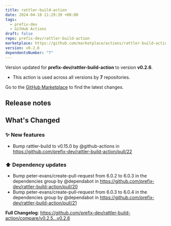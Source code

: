 ```yaml
---
title: rattler-build-action
date: 2024-04-18 11:29:39 +00:00
tags:
  - prefix-dev
  - GitHub Actions
draft: false
repo: prefix-dev/rattler-build-action
marketplace: https://github.com/marketplace/actions/rattler-build-action
version: v0.2.6
dependentsNumber: "7"
---
```



Version updated for **prefix-dev/rattler-build-action** to version **v0.2.6**.
- This action is used across all versions by **7** repositories.

Go to the [GitHub Marketplace](https://github.com/marketplace/actions/rattler-build-action) to find the latest changes.

## Release notes

<!-- Release notes generated using configuration in .github/release.yml at main -->

## What's Changed
### ✨ New features
* Bump rattler-build to v0.15.0 by @github-actions in https://github.com/prefix-dev/rattler-build-action/pull/22
### ⬆️ Dependency updates
* Bump peter-evans/create-pull-request from 6.0.2 to 6.0.3 in the dependencies group by @dependabot in https://github.com/prefix-dev/rattler-build-action/pull/20
* Bump peter-evans/create-pull-request from 6.0.3 to 6.0.4 in the dependencies group by @dependabot in https://github.com/prefix-dev/rattler-build-action/pull/21


**Full Changelog**: https://github.com/prefix-dev/rattler-build-action/compare/v0.2.5...v0.2.6
